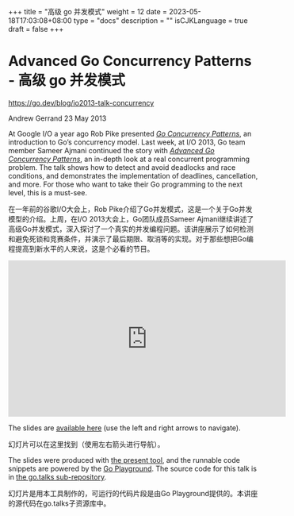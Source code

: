 +++
title = "高级 go 并发模式"
weight = 12
date = 2023-05-18T17:03:08+08:00
type = "docs"
description = ""
isCJKLanguage = true
draft = false
+++

# Advanced Go Concurrency Patterns - 高级 go 并发模式

https://go.dev/blog/io2013-talk-concurrency

Andrew Gerrand
23 May 2013

At Google I/O a year ago Rob Pike presented [*Go Concurrency Patterns*](https://go.dev/talks/2012/concurrency.slide), an introduction to Go’s concurrency model. Last week, at I/O 2013, Go team member Sameer Ajmani continued the story with [*Advanced Go Concurrency Patterns*](http://go.dev/talks/2013/advconc.slide), an in-depth look at a real concurrent programming problem. The talk shows how to detect and avoid deadlocks and race conditions, and demonstrates the implementation of deadlines, cancellation, and more. For those who want to take their Go programming to the next level, this is a must-see.

在一年前的谷歌I/O大会上，Rob Pike介绍了Go并发模式，这是一个关于Go并发模型的介绍。上周，在I/O 2013大会上，Go团队成员Sameer Ajmani继续讲述了高级Go并发模式，深入探讨了一个真实的并发编程问题。该讲座展示了如何检测和避免死锁和竞赛条件，并演示了最后期限、取消等的实现。对于那些想把Go编程提高到新水平的人来说，这是个必看的节目。

<iframe src="https://www.youtube.com/embed/QDDwwePbDtw?rel=0" width="560" height="315" frameborder="0" allowfullscreen="" mozallowfullscreen="" webkitallowfullscreen="" style="box-sizing: border-box;"></iframe>

The slides are [available here](https://go.dev/talks/2013/advconc.slide) (use the left and right arrows to navigate).

幻灯片可以在这里找到（使用左右箭头进行导航）。

The slides were produced with [the present tool](https://godoc.org/golang.org/x/tools/present), and the runnable code snippets are powered by the [Go Playground](http://play.golang.org/). The source code for this talk is in [the go.talks sub-repository](https://github.com/golang/talks/tree/master/content/2013/advconc).

幻灯片是用本工具制作的，可运行的代码片段是由Go Playground提供的。本讲座的源代码在go.talks子资源库中。
